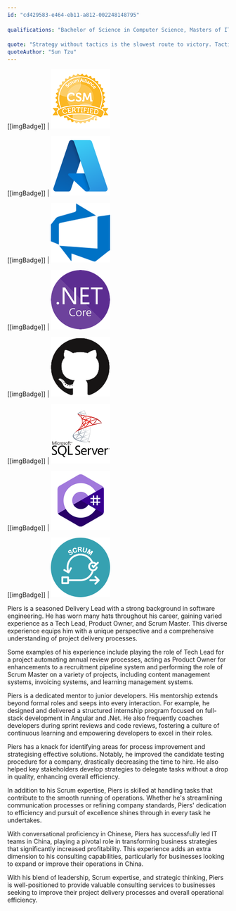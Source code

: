 ```yaml
---
id: "cd429583-e464-eb11-a812-002248148795"

qualifications: "Bachelor of Science in Computer Science, Masters of IT Management (Executive), Certified ScrumMaster® (CSM®)"

quote: "Strategy without tactics is the slowest route to victory. Tactics without strategy is the noise before defeat."
quoteAuthor: "Sun Tzu"
---
```


[[imgBadge]]
| ![Certified Scrum Master](../badges/Certification-scrumalliance-master.png)

[[imgBadge]]
| ![azure-logo.png](../badges/Business-microsoft-azure.png)

[[imgBadge]]
| ![devops](../badges/Business-microsoft-azure-devops.png)

[[imgBadge]]
| ![dotnetcore.png](../badges/Developer-dotnet-core.png)

[[imgBadge]]
| ![dotnetcore.png](../badges/Developer-github.png)

[[imgBadge]]
| ![dotnetcore.png](../badges/Developer-sql-server.png)

[[imgBadge]]
| ![dotnetcore.png](../badges/Developer-c-sharp.png)

[[imgBadge]]
| ![dotnetcore.png](../badges/Business-scrum.png)

Piers is a seasoned Delivery Lead with a strong background in software engineering. He has worn many hats throughout his career, gaining varied experience as a Tech Lead, Product Owner, and Scrum Master. This diverse experience equips him with a unique perspective and a comprehensive understanding of project delivery processes.

Some examples of his experience include playing the role of Tech Lead for a project automating annual review processes, acting as Product Owner for enhancements to a recruitment pipeline system and performing the role of Scrum Master on a variety of projects, including content management systems, invoicing systems, and learning management systems.

Piers is a dedicated mentor to junior developers. His mentorship extends beyond formal roles and seeps into every interaction. For example, he designed and delivered a structured internship program focused on full-stack development in Angular and .Net. He also frequently coaches developers during sprint reviews and code reviews, fostering a culture of continuous learning and empowering developers to excel in their roles.

Piers has a knack for identifying areas for process improvement and strategising effective solutions. Notably, he improved the candidate testing procedure for a company, drastically decreasing the time to hire. He also helped key stakeholders develop strategies to delegate tasks without a drop in quality, enhancing overall efficiency.

In addition to his Scrum expertise, Piers is skilled at handling tasks that contribute to the smooth running of operations. Whether he's streamlining communication processes or refining company standards, Piers' dedication to efficiency and pursuit of excellence shines through in every task he undertakes.

With conversational proficiency in Chinese, Piers has successfully led IT teams in China, playing a pivotal role in transforming business strategies that significantly increased profitability. This experience adds an extra dimension to his consulting capabilities, particularly for businesses looking to expand or improve their operations in China.

With his blend of leadership, Scrum expertise, and strategic thinking, Piers is well-positioned to provide valuable consulting services to businesses seeking to improve their project delivery processes and overall operational efficiency.
